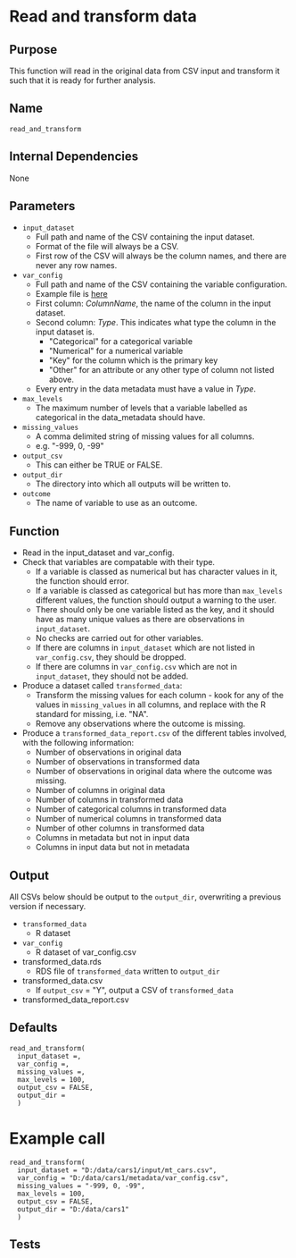 # Read and transform data

## Purpose
This function will read in the original data from CSV input and transform it such that it is ready for further analysis.

## Name
`read_and_transform`

## Internal Dependencies
None

## Parameters
* `input_dataset`
  * Full path and name of the CSV containing the input dataset.
  * Format of the file will always be a CSV.  
  * First row of the CSV will always be the column names, and there are never any row names.
* `var_config`
  * Full path and name of the CSV containing the variable configuration.
  * Example file is [here](../example_metadata_files/var_config.csv)
  * First column: _ColumnName_, the name of the column in the input dataset.
  * Second column: _Type_.
    This indicates what type the column in the input dataset is.
    * "Categorical" for a categorical variable
    * "Numerical" for a numerical variable
    * "Key" for the column which is the primary key
    * "Other" for an attribute or any other type of column not listed above.
  * Every entry in the data metadata must have a value in _Type_.
* `max_levels`
  * The maximum number of levels that a variable labelled as categorical in the data_metadata should have.
* `missing_values`
  * A comma delimited string of missing values for all columns.
  * e.g. "-999, 0, -99"
* `output_csv`
  * This can either be TRUE or FALSE.
* `output_dir`
  * The directory into which all outputs will be written to.
* `outcome`
  * The name of variable to use as an outcome.

## Function
* Read in the input_dataset and var_config.
* Check that variables are compatable with their type.
  * If a variable is classed as numerical but has character values in it, the function should error.
  * If a variable is classed as categorical but has more than `max_levels` different values, the function should output a warning to the user.
  * There should only be one variable listed as the key, and it should have as many unique values as there are observations in `input_dataset`.
  * No checks are carried out for other variables.
  * If there are columns in `input_dataset` which are not listed in `var_config.csv`, they should be dropped.
  * If there are columns in `var_config.csv` which are not in `input_dataset`, they should not be added.
* Produce a dataset called `transformed_data`:
  * Transform the missing values for each column - kook for any of the values in `missing_values` in all columns, and replace with the R standard for missing, i.e. "NA".
  * Remove any observations where the outcome is missing.
* Produce a `transformed_data_report.csv` of the different tables involved, with the following information:
  * Number of observations in original data
  * Number of observations in transformed data
  * Number of observations in original data where the outcome was missing.
  * Number of columns in original data
  * Number of columns in transformed data
  * Number of categorical columns in transformed data
  * Number of numerical columns in transformed data  
  * Number of other columns in transformed data
  * Columns in metadata but not in input data
  * Columns in input data but not in metadata

## Output
All CSVs below should be output to the `output_dir`, overwriting a previous version if necessary.
* `transformed_data`
  * R dataset
* `var_config`
  * R dataset of var_config.csv
* transformed_data.rds
  * RDS file of `transformed_data` written to `output_dir`
* transformed_data.csv
  * If `output_csv` = "Y", output a CSV of `transformed_data`
* transformed_data_report.csv

## Defaults
```
read_and_transform(
  input_dataset =,
  var_config =,
  missing_values =,
  max_levels = 100,
  output_csv = FALSE,
  output_dir =
  )  
```

# Example call
```
read_and_transform(
  input_dataset = "D:/data/cars1/input/mt_cars.csv",
  var_config = "D:/data/cars1/metadata/var_config.csv",
  missing_values = "-999, 0, -99",
  max_levels = 100,
  output_csv = FALSE,
  output_dir = "D:/data/cars1"
  )
```
## Tests

